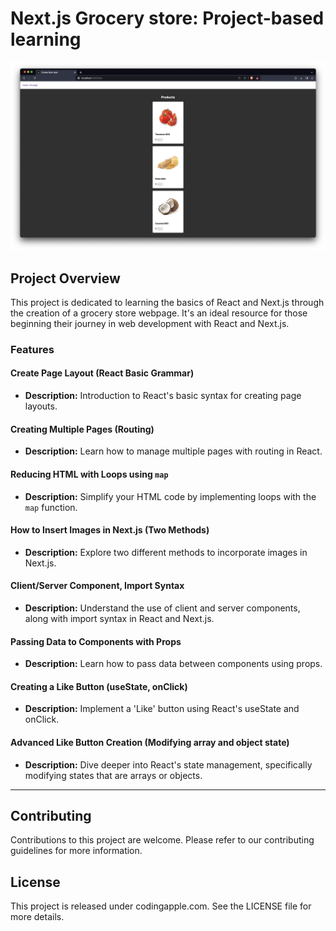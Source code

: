 # Next.js Grocery store: Project-based learning

![Thumbnail of Next.js Project Page](/fresh/public/thumbnail.png)

## Project Overview
This project is dedicated to learning the basics of React and Next.js through the creation of a grocery store webpage. It's an ideal resource for those beginning their journey in web development with React and Next.js.

### Features

#### Create Page Layout (React Basic Grammar)
- **Description:** Introduction to React's basic syntax for creating page layouts.

#### Creating Multiple Pages (Routing)
- **Description:** Learn how to manage multiple pages with routing in React.

#### Reducing HTML with Loops using `map`
- **Description:** Simplify your HTML code by implementing loops with the `map` function.

#### How to Insert Images in Next.js (Two Methods)
- **Description:** Explore two different methods to incorporate images in Next.js.

#### Client/Server Component, Import Syntax
- **Description:** Understand the use of client and server components, along with import syntax in React and Next.js.

#### Passing Data to Components with Props
- **Description:** Learn how to pass data between components using props.

#### Creating a Like Button (useState, onClick)
- **Description:** Implement a 'Like' button using React's useState and onClick.

#### Advanced Like Button Creation (Modifying array and object state)
- **Description:** Dive deeper into React's state management, specifically modifying states that are arrays or objects.

---

## Contributing
Contributions to this project are welcome. Please refer to our contributing guidelines for more information.

## License
This project is released under codingapple.com. See the LICENSE file for more details.
